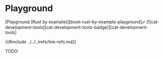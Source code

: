 # Playground

[Playground (Rust by example)][book-rust-by-example-playground]⮳  [![cat-development-tools][cat-development-tools-badge]][cat-development-tools]

{{#include ../../../refs/link-refs.md}}
<div class="hidden">
TODO:
</div>
